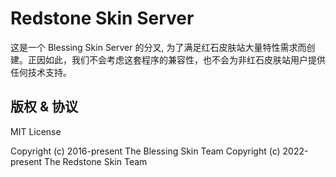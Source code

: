 # Redstone Skin Server

这是一个 Blessing Skin Server 的分叉, 为了满足红石皮肤站大量特性需求而创建。正因如此，我们不会考虑这套程序的兼容性，也不会为非红石皮肤站用户提供任何技术支持。


## 版权 & 协议

MIT License

Copyright (c) 2016-present The Blessing Skin Team
Copyright (c) 2022-present The Redstone Skin Team
